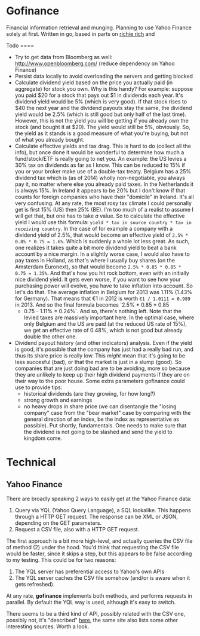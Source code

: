 Gofinance
=========

Financial information retrieval and munging. Planning to use Yahoo
Finance solely at first. Written in go, based in parts on [richie
rich](https://github.com/aantix/richie_rich) and

Todo ====
- Try to get data from Bloomberg as well: http://www.openbloomberg.com/
  (reduce dependency on Yahoo Finance)
- Persist data locally to avoid overloading the servers and getting
  blocked
- Calculate dividend yield based on the price you actually paid (in
  aggregate) for stock you own. Why is this handy? For example: suppose
  you paid $20 for a stock that pays out $1 in dividends each year. It's
  dividend yield would be 5% (which is very good). If that stock rises
  to $40 the next year and the dividend payouts stay the same, the
  dividend yield would be 2.5% (which is still good but only half of the
  last time). However, this is not the yield you will be getting if you
  already own the stock (and bought it at $20). The yield would still be
  5%, obviously. So, the yield as it stands is a good measure of what
  you're buying, but not of what you already bought.
- Calculate effective yields and tax drag. This is hard to do (collect
  all the info), but once done it would be wonderful to determine how
  much a fund/stock/ETF is really going to net you. An example: the US
  levies a 30% tax on dividends as far as I know. This can be reduced to
  15% if you or your broker make use of a double-tax treaty. Belgium has
  a 25% dividend tax which is (as of 2014) wholly non-negotiable, you
  always pay it, no matter where else you already paid taxes. In the
  Netherlands it is always 15%. In Ireland it appears to be 20% but I
  don't know if that counts for foreign companies who have their
  "domicile" in Ireland. It's all very confusing. At any rate, the most
  rosy tax climate I could personally get is first 15% (US) then 25%
  (BE). I'm too much of a realist to assume I will get that, but one has
  to take _a_ value. So to calculate the effective yield I would use
  this formula: `yield * tax in source country * tax in receiving
  country`. In the case of for example a company with a dividend yield
  of 2.5%, that would become an effective yield of `2.5% * 0.85 * 0.75 =
  1.6%`. Which is suddenly a whole lot less great. As such, one realizes
  it takes quite a bit more dividend yield to beat a bank account by a
  nice margin. In a slightly worse case, I would also have to pay taxes
  in Holland, as that's where I usually buy shares (on the Amsterdam
  Euronext), so that would become `2.5% * 0.85 * 0.85 * 0.75 = 1.35%`.
  And that's how you hit rock bottom, even with an initially nice
  dividend yield. It gets even worse, if you want to see how your
  purchasing power will evolve, you have to take inflation into account.
  So let's do that. The average inflation in Belgium for 2013 was 1.11%
  (1.43% for Germany). That means that €1 in 2012 is worth `€1 / 1.0111
  = 0.989` in 2013. And so the final formula becomes `2.5% * 0.85 * 0.85
  * 0.75 - 1.11% = 0.24%`. And so, there's nothing left. Note that the
  levied taxes are massively important here. In the optimal case, where
  only Belgium and the US are paid (at the reduced US rate of 15%), we
  get an effective rate of 0.48%, which is not good but already double
  the other one.
- Dividend payout history (and other indicators) analysis. Even if the
  yield is good, it's possible that the company has just had a really
  bad run, and thus its share price is really low. This _might_ mean
  that it's going to be less succesful (bad), or that the market is just
  in a slump (good). So companies that are just doing bad are to be
  avoiding, more so because they are unlikely to keep up their high
  dividend payments if they are on their way to the poor house. Some
  extra parameters gofinance could use to provide tips:
  - historical dividends (are they growing, for how long?)
  - strong growth and earnings
  - no heavy drops in share price (we can disentangle the "losing
    company" case from the "bear market" case by comparing with the
    general direction of an index, be the index as representative as
    possible).
  Put shortly, fundamentals. One needs to make sure that the dividend is
  not going to be slashed and send the yield to kingdom come.

Technical
=========

Yahoo Finance
-------------

There are broadly speaking 2 ways to easily get at the Yahoo Finance
data:

1. Query via YQL (Yahoo Query Language), a SQL lookalike. This happens
   through  a HTTP GET request. The response can be XML or JSON, depending
   on the GET parameters.
2. Request a CSV file, also with a HTTP GET request.

The first approach is a bit more high-level, and actually queries the
CSV file of method (2) under the hood. You'd think that requesting the
CSV file would be faster, since it skips a step, but this appears to be
false according to my testing. This could be for two reasons:

1. The YQL server has preferential access to Yahoo's own APIs
2. The YQL server caches the CSV file somehow (and/or is aware when it
   gets refreshed).

At any rate, **gofinance** implements both methods, and performs
requests in parallel. By default the YQL way is used, although it's easy
to switch.

There seems to be a third kind of API, possibly related with the CSV
one, possibly not, it's "described"
[here](http://www.quantshare.com/sa-426-6-ways-to-download-free-intraday-and-tick-data-for-the-us-stock-market),
the same site also lists some other interesting sources. Worth a look.
